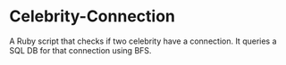 Celebrity-Connection
====================

A Ruby script that checks if two celebrity have a connection. It queries a SQL DB for that connection using BFS.
